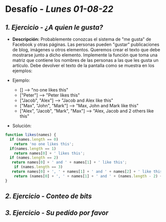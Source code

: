# Desafío - *Lunes 01-08-22*

## *1. Ejercicio - ¿A quien le gusta?*

- **Descripción:** Probablemente conozcas el sistema de "me gusta" de Facebook y otras páginas. Las personas pueden "gustar" publicaciones de blog, imágenes u otros elementos. Queremos crear el texto que debe mostrarse junto a dicho elemento. Implemente la función que toma una matriz que contiene los nombres de las personas a las que les gusta un artículo. Debe devolver el texto de la pantalla como se muestra en los ejemplos:

- Ejemplo:

  - []                                -->  "no one likes this"
  - ["Peter"]                         -->  "Peter likes this"
  - ["Jacob", "Alex"]                 -->  "Jacob and Alex like this"
  - ["Max", "John", "Mark"]           -->  "Max, John and Mark like this"
  - ["Alex", "Jacob", "Mark", "Max"]  -->  "Alex, Jacob and 2 others like this"
  
- Solución:

```javascript
function likes(names) {
  if (names.length == 0) 
    return 'no one likes this';
  if(names.length == 1)
    return names[0] + ' likes this';
  if (names.length == 2) 
   return names[0] + ' and ' + names[1] + ' like this';
    if (names.length == 3) 
   return names[0] + ', ' + names[1] + ' and ' + names[2] + ' like this';
    return (names[0] + ', ' + names[1] + ' and ' + (names.length - 2) + ' others like this');
}
```

## *2. Ejercicio - Conteo de bits*

## *3. Ejercicio - Su pedído por favor*
